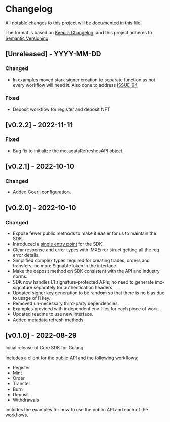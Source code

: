 # Changelog

All notable changes to this project will be documented in this file.

The format is based on [Keep a Changelog](https://keepachangelog.com/en/1.0.0/),
and this project adheres to [Semantic Versioning](https://semver.org/spec/v2.0.0.html).

## [Unreleased] - YYYY-MM-DD

### Changed

- In examples moved stark signer creation to separate function as not every workflow will need it. Also done to address [ISSUE-94](https://github.com/immutable/imx-core-sdk-golang/issues/94)

### Fixed

- Deposit workflow for register and deposit NFT

## [v0.2.2] - 2022-11-11

### Fixed

- Bug fix to initialize the metadataRefreshesAPI object.

## [v0.2.1] - 2022-10-10

### Changed

- Added Goerli configuration.

## [v0.2.0] - 2022-10-10

### Changed

- Expose fewer public methods to make it easier for us to maintain the SDK.
- Introduced a [single entry point](./imx/interface.go#L47) for the SDK.
- Clear response and error types with IMXError struct getting all the req error details.
- Simplified complex types required for creating trades, orders and transfers, no more SignableToken in the interface
- Make the deposit method on SDK consistent with the API and industry norms.
- SDK now handles L1 signature-protected APIs; no need to generate imx-signature separately for authentication headers
- Updated signer key generation to be random so that there is no bias due to usage of l1 key.
- Removed un-necessary third-party dependencies.
- Examples provided with independent env files for each piece of work.
- Updated readme to use new interface.
- Added metadata refresh methods.

## [v0.1.0] - 2022-08-29

Initial release of Core SDK for Golang.

Includes a client for the public API and the following workflows:

- Register
- Mint
- Order
- Transfer
- Burn
- Deposit
- Withdrawals

Includes the examples for how to use the public API and each of the workflows.